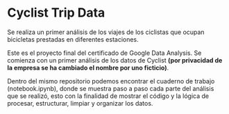 # Cyclist Trip Data
Se realiza un primer análisis de los viajes de los ciclistas que ocupan bicicletas prestadas en diferentes estaciones. 

Este es el proyecto final del certificado de Google Data Analysis. Se comienza con un primer análisis de los datos de Cyclist **(por privacidad de la empresa se ha cambiado el nombre por uno ficticio)**. 

Dentro del mismo repositorio podemos encontrar el cuaderno de trabajo (notebook.ipynb), donde se muestra paso a paso cada parte del análisis que se realizó, esto con la finalidad de mostrar el código y la lógica de procesar, estructurar, limpiar y organizar los datos.

